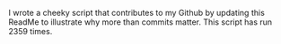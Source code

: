 I wrote a cheeky script that contributes to my Github by updating this ReadMe to illustrate why more than commits matter. This script has run 2359 times.
